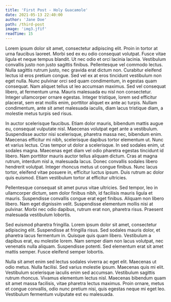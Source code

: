 ```yaml
---
title: 'First Post - Holy Guacamole'
date: 2021-05-13 22:40:00
author: 'Jane Doe'
path: /third-post
image: 'img3.jfif'
readTime: 15
---
```


Lorem ipsum dolor sit amet, consectetur adipiscing elit. Proin in tortor at urna faucibus laoreet. Morbi sed ex eu odio consequat volutpat. Fusce vitae ligula et neque tempus blandit. Ut nec odio et orci lacinia lacinia. Vestibulum convallis justo non justo sagittis finibus. Pellentesque vel commodo lectus. Nulla sagittis rutrum justo, nec gravida erat dictum non. Curabitur eleifend lectus id eros pretium congue. Sed vel ex at eros tincidunt vestibulum non eget nulla. Nunc pulvinar orci sed quam condimentum, in egestas quam consequat. Nam aliquet tellus ut leo accumsan maximus. Sed vel consequat libero, at fermentum urna. Mauris malesuada eu nisl non consectetur. Integer ullamcorper ornare egestas. Integer tristique, lorem sed efficitur placerat, sem erat mollis enim, porttitor aliquet ex ante ac turpis. Nullam condimentum, ante sit amet malesuada iaculis, diam lacus tristique diam, a molestie metus turpis sed risus.

In auctor scelerisque faucibus. Etiam dolor mauris, bibendum mattis augue eu, consequat vulputate nisl. Maecenas volutpat eget ante a vestibulum. Suspendisse auctor nisi scelerisque, pharetra massa nec, bibendum enim. Maecenas efficitur mi nibh, scelerisque dapibus tortor elementum ut. Nunc et varius lectus. Cras tempor ut dolor a scelerisque. In sed sodales enim, ut sodales magna. Maecenas eget diam vel odio pharetra egestas tincidunt id libero. Nam porttitor mauris auctor tellus aliquam dictum. Cras at magna rutrum, interdum nisl a, malesuada lacus. Donec convallis sodales libero hendrerit volutpat. Integer rhoncus metus ut congue finibus. Nunc lacus tortor, eleifend vitae posuere in, efficitur luctus ipsum. Duis rutrum ac dolor quis euismod. Etiam vestibulum tortor at efficitur ultricies.

Pellentesque consequat sit amet purus vitae ultricies. Sed tempor, leo in ullamcorper dictum, sem dolor finibus nibh, id facilisis mauris ligula et mauris. Suspendisse convallis congue erat eget finibus. Aliquam non libero libero. Nam eget dignissim velit. Suspendisse elementum mollis nisi at pulvinar. Morbi nec odio dapibus, rutrum erat non, pharetra risus. Praesent malesuada vestibulum lobortis.

Sed euismod pharetra fringilla. Lorem ipsum dolor sit amet, consectetur adipiscing elit. Suspendisse at fringilla risus. Sed sodales mauris dolor, et pharetra lacus fermentum in. Quisque quis quam libero. Vestibulum a dapibus erat, eu molestie lorem. Nam semper diam non lacus volutpat, nec venenatis nulla aliquam. Suspendisse potenti. Sed elementum erat sit amet mattis semper. Fusce eleifend semper lobortis.

Nulla sit amet enim sed lectus sodales viverra ac eget elit. Maecenas ut odio metus. Nulla facilisi. Sed varius molestie ipsum. Maecenas quis mi elit. Vestibulum scelerisque iaculis enim sed accumsan. Vestibulum sagittis rutrum rhoncus. Vivamus elementum lectus nisl. Maecenas bibendum quam sit amet massa facilisis, vitae pharetra lectus maximus. Proin ornare, metus et congue convallis, odio nunc pretium nisi, quis egestas neque mi eget leo. Vestibulum fermentum vulputate est eu malesuada.
